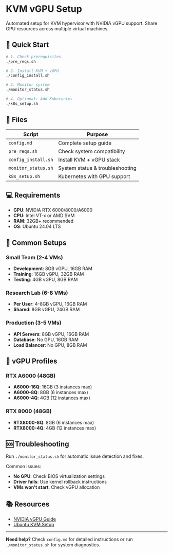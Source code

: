 # KVM vGPU Setup

Automated setup for KVM hypervisor with NVIDIA vGPU support. Share GPU resources across multiple virtual machines.

## 🚀 Quick Start

```bash
# 1. Check prerequisites
./pre_reqs.sh

# 2. Install KVM + vGPU
./config_install.sh

# 3. Monitor system
./monitor_status.sh

# 4. Optional: Add Kubernetes
./k8s_setup.sh
```

## 📁 Files

| Script | Purpose |
|--------|---------|
| `config.md` | Complete setup guide |
| `pre_reqs.sh` | Check system compatibility |
| `config_install.sh` | Install KVM + vGPU stack |
| `monitor_status.sh` | System status & troubleshooting |
| `k8s_setup.sh` | Kubernetes with GPU support |

## 💻 Requirements

- **GPU**: NVIDIA RTX 6000/8000/A6000
- **CPU**: Intel VT-x or AMD SVM
- **RAM**: 32GB+ recommended
- **OS**: Ubuntu 24.04 LTS

## 🎯 Common Setups

### Small Team (2-4 VMs)
- **Development**: 8GB vGPU, 16GB RAM
- **Training**: 16GB vGPU, 32GB RAM
- **Testing**: 4GB vGPU, 8GB RAM

### Research Lab (6-8 VMs)
- **Per User**: 4-8GB vGPU, 16GB RAM
- **Shared**: 8GB vGPU, 24GB RAM

### Production (3-5 VMs)
- **API Servers**: 8GB vGPU, 16GB RAM
- **Database**: No GPU, 16GB RAM
- **Load Balancer**: No GPU, 8GB RAM

## 🔧 vGPU Profiles

### RTX A6000 (48GB)
- **A6000-16Q**: 16GB (3 instances max)
- **A6000-8Q**: 8GB (6 instances max)
- **A6000-4Q**: 4GB (12 instances max)

### RTX 8000 (48GB)
- **RTX8000-8Q**: 8GB (6 instances max)
- **RTX8000-4Q**: 4GB (12 instances max)

## 🆘 Troubleshooting

Run `./monitor_status.sh` for automatic issue detection and fixes.

Common issues:
- **No GPU**: Check BIOS virtualization settings
- **Driver fails**: Use kernel rollback instructions
- **VMs won't start**: Check vGPU allocation

## 📚 Resources

- [NVIDIA vGPU Guide](https://docs.nvidia.com/vgpu/deployment/ubuntu-with-kvm/latest/install.html)
- [Ubuntu KVM Setup](https://help.ubuntu.com/community/KVM/Installation)

---

**Need help?** Check `config.md` for detailed instructions or run `./monitor_status.sh` for system diagnostics.